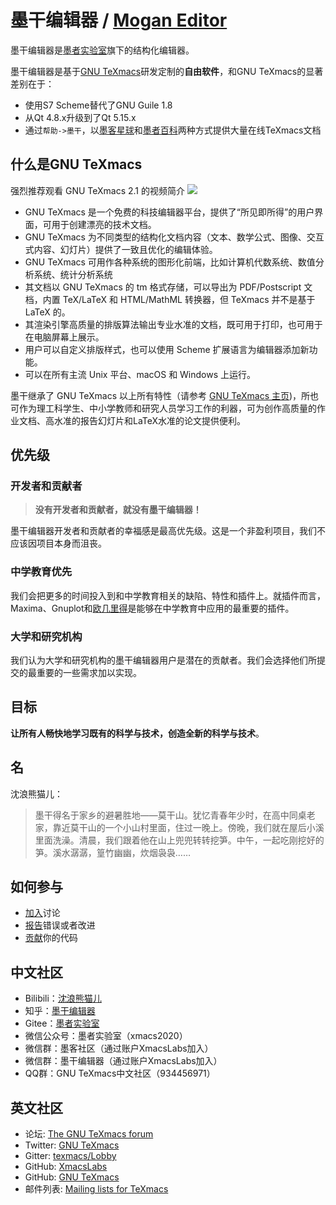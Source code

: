 # 墨干编辑器 / [Mogan Editor](README.md)
墨干编辑器是[墨者实验室](https://gitee.com/XmacsLabs)旗下的结构化编辑器。

墨干编辑器是基于[GNU TeXmacs](http://www.texmacs.org/tmweb/home/welcome.en.html)研发定制的**自由软件**，和GNU TeXmacs的显著差别在于：
+ 使用S7 Scheme替代了GNU Guile 1.8
+ 从Qt 4.8.x升级到了Qt 5.15.x
+ 通过`帮助->墨干`，以[墨客星球](https://gitee.com/XmacsLabs/planet)和[墨者百科](https://gitee.com/XmacsLabs/tmmlwiki)两种方式提供大量在线TeXmacs文档

## 什么是GNU TeXmacs
强烈推荐观看 GNU TeXmacs 2.1 的视频简介
[![](https://bb-embed.herokuapp.com/embed?v=BV1bo4y1D7wN)](https://player.bilibili.com/player.html?aid=376713018&bvid=BV1bo4y1D7wN&cid=371195201&page=1)
- GNU TeXmacs 是一个免费的科技编辑器平台，提供了“所见即所得”的用户界面，可用于创建漂亮的技术文档。
- GNU TeXmacs 为不同类型的结构化文档内容（文本、数学公式、图像、交互式内容、幻灯片）提供了一致且优化的编辑体验。
- GNU TeXmacs 可用作各种系统的图形化前端，比如计算机代数系统、数值分析系统、统计分析系统
- 其文档以 GNU TeXmacs 的 tm 格式存储，可以导出为 PDF/Postscript 文档，内置 TeX/LaTeX 和 HTML/MathML 转换器，但 TeXmacs 并不是基于 LaTeX 的。
- 其渲染引擎高质量的排版算法输出专业水准的文档，既可用于打印，也可用于在电脑屏幕上展示。
- 用户可以自定义排版样式，也可以使用 Scheme 扩展语言为编辑器添加新功能。
- 可以在所有主流 Unix 平台、macOS 和 Windows 上运行。

墨干继承了 GNU TeXmacs 以上所有特性（请参考 [GNU TeXmacs 主页](https://www.texmacs.org))，所也可作为理工科学生、中小学教师和研究人员学习工作的利器，可为创作高质量的作业文档、高水准的报告幻灯片和LaTeX水准的论文提供便利。
 

## 优先级
### 开发者和贡献者
> **没有开发者和贡献者，就没有墨干编辑器！**

墨干编辑器开发者和贡献者的幸福感是最高优先级。这是一个非盈利项目，我们不应该因项目本身而沮丧。

### 中学教育优先
我们会把更多的时间投入到和中学教育相关的缺陷、特性和插件上。就插件而言，Maxima、Gnuplot和[欧几里得](http://www.eukleides.org/overview.html)是能够在中学教育中应用的最重要的插件。

### 大学和研究机构
我们认为大学和研究机构的墨干编辑器用户是潜在的贡献者。我们会选择他们所提交的最重要的一些需求加以实现。

## 目标
**让所有人畅快地学习既有的科学与技术，创造全新的科学与技术**。

## 名
沈浪熊猫儿：

> 墨干得名于家乡的避暑胜地——莫干山。犹忆青春年少时，在高中同桌老家，靠近莫干山的一个小山村里面，住过一晚上。傍晚，我们就在屋后小溪里面洗澡。清晨，我们跟着他在山上兜兜转转挖笋。中午，一起吃刚挖好的笋。溪水潺潺，篁竹幽幽，炊烟袅袅……


## 如何参与
+ [加入](https://github.com/XmacsLabs/mogan/discussions)讨论
+ [报告](https://gitee.com/XmacsLabs/mogan/issues)错误或者改进
+ [贡献](https://github.com/XmacsLabs/mogan/pulls)你的代码

## 中文社区
- Bilibili：[沈浪熊猫儿](https://space.bilibili.com/28058658) 
- 知乎：[墨干编辑器](https://www.zhihu.com/people/xmacs) 
- Gitee：[墨者实验室](https://gitee.com/XmacsLabs/) 
- 微信公众号：墨者实验室（xmacs2020）
- 微信群：墨客社区（通过账户XmacsLabs加入）
- 微信群：墨干编辑器（通过账户XmacsLabs加入）
- QQ群：GNU TeXmacs中文社区（934456971）

## 英文社区
- 论坛: [The GNU TeXmacs forum](http://forum.texmacs.cn) 
- Twitter: [GNU TeXmacs](https://twitter.com/gnu_texmacs?s=11&t=cNOuBTFzaRWIiTDvhBv8Lw) 
- Gitter: [texmacs/Lobby](https://gitter.im/texmacs/Lobby?utm_source=badge&utm_medium=badge&utm_campaign=pr-badge&utm_content=badge) 
- GitHub: [XmacsLabs](https://github.com/XmacsLabs) 
- GitHub: [GNU TeXmacs](https://github.com/texmacs) 
- 邮件列表: [Mailing lists for TeXmacs](https://www.texmacs.org/tmweb/home/ml.en.html) 

